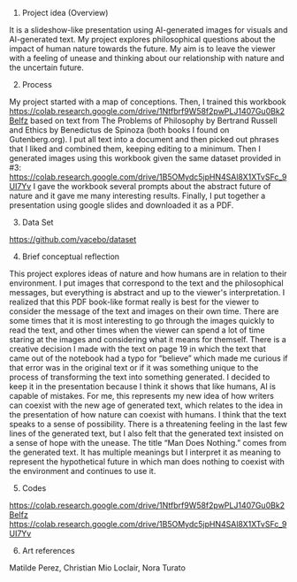 1. Project idea (Overview)
   
It is a slideshow-like presentation using AI-generated images for visuals and AI-generated text. My project explores philosophical questions about the impact of human nature towards the future. My aim is to leave the viewer with a feeling of unease and thinking about our relationship with nature and the uncertain future.


2. Process
   
My project started with a map of conceptions. Then, I trained this workbook https://colab.research.google.com/drive/1Ntfbrf9W58f2pwPLJ1407Gu0Bk2BeIfz based on text from The Problems of Philosophy by Bertrand Russell and Ethics by Benedictus de Spinoza (both books I found on Gutenberg.org). I put all text into a document and then picked out phrases that I liked and combined them, keeping editing to a minimum.
Then I generated images using this workbook given the same dataset provided in #3: https://colab.research.google.com/drive/1B5OMydc5jpHN4SAl8X1XTvSFc_9UI7Yv 
I gave the workbook several prompts about the abstract future of nature and it gave me many interesting results. 
Finally, I put together a presentation using google slides and downloaded it as a PDF.


3. Data Set
   
https://github.com/vacebo/dataset 


4. Brief conceptual reflection
   
This project explores ideas of nature and how humans are in relation to their environment. I put images that correspond to the text and the philosophical messages, but everything is abstract and up to the viewer's interpretation. I realized that this PDF book-like format really is best for the viewer to consider the message of the text and images on their own time. There are some times that it is most interesting to go through the images quickly to read the text, and other times when the viewer can spend a lot of time staring at the images and considering what it means for themself. 
There is a creative decision I made with the text on page 19 in which the text that came out of the notebook had a typo for “believe” which made me curious if that error was in the original text or if it was something unique to the process of transforming the text into something generated. I decided to keep it in the presentation because I think it shows that like humans, AI is capable of mistakes. For me, this represents my new idea of how writers can coexist with the new age of generated text, which relates to the idea in the presentation of how nature can coexist with humans. I think that the text speaks to a sense of possibility. There is a threatening feeling in the last few lines of the generated text, but I also felt that the generated text insisted on a sense of hope with the unease.
The title “Man Does Nothing.” comes from the generated text. It has multiple meanings but I interpret it as meaning to represent the hypothetical future in which man does nothing to coexist with the environment and continues to use it. 


5. Codes
   
https://colab.research.google.com/drive/1Ntfbrf9W58f2pwPLJ1407Gu0Bk2BeIfz
https://colab.research.google.com/drive/1B5OMydc5jpHN4SAl8X1XTvSFc_9UI7Yv 


6. Art references
   
Matilde Perez, Christian Mio Loclair, Nora Turato 
